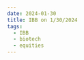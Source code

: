 ```yaml
---
date: 2024-01-30
title: IBB on 1/30/2024
tags: 
  - IBB
  - biotech
  - equities
---
```

<div class="post">
<snapshot-grid 
    :reports="['2024/01/29/CTA/IBB', '2024/01/30/CTA/IBB', '2024/01/30/MTP/IBB']"
    chart="2024/01/30/Chart/IBB"
/>
<p>

</p>
<p>

</p>
</div>